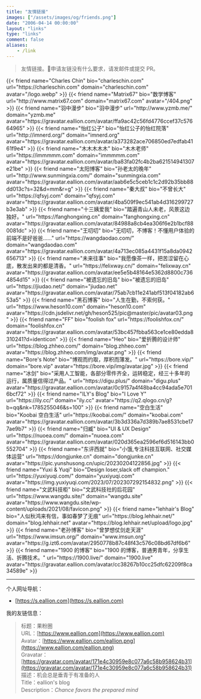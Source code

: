 ```yaml
---
title: "友情链接"
images: ["/assets/images/og/friends.png"]
date: "2006-04-14 00:00:00"
layout: "links"
type: "links"
comment: false
aliases:
    - /link
---
```


<div class="greyQuote">
    <blockquote>
        友情链接。🔗申请友链没有什么要求，请发邮件或提交 PR。
    </blockquote>
</div>

<div class="friends links">
{{< friend name="Charles Chin" bio="charleschin.com" url="https://charleschin.com" domain="charleschin.com" avatar="/logo.webp" >}}
{{< friend name="Matrix67" bio="数学博客" url="http://www.matrix67.com" domain="matrix67.com" avatar="/404.png" >}}
{{< friend name="羽中漫步" bio="羽中漫步" url="http://www.yzmb.me/" domain="yzmb.me" avatar="https://gravatar.eallion.com/avatar/ffa9ac42c56fd4776ccef37c57664965" >}}
{{< friend name="怡红公子" bio="怡红公子的怡红院落" url="http://imnerd.org/" domain="imnerd.org" avatar="https://gravatar.eallion.com/avatar/a373282ace706850ed7edfab4161f9e4" >}}
{{< friend name="木木木木木" bio="木木老师" url="https://immmmm.com" domain="immmmm.com" avatar="https://gravatar.eallion.com/avatar/ba83fa02fc4b2ba621514941307e21be" >}}
{{< friend name="太阳博客" bio="孙老太的晚年" url="http://www.sunmingxia.com/" domain="sunmingxia.com" avatar="https://gravatar.eallion.com/avatar/aab6e5c5ceb1c1c2d92b35bb88dd013c?s=32&d=mm&r=g" >}}
{{< friend name="秦大叔" bio="不曾长大" url="https://qfsyj.com" domain="qfsyj.com" avatar="https://gravatar.eallion.com/avatar/4ba509f9ec541ab4d316299727b3e3ab" >}}
{{< friend name="十三姨爱我" bio="踏遍青山人未老，风景这边独好。" url="https://fanghongxing.cn" domain="fanghongxing.cn" avatar="https://gravatar.eallion.com/avatar/84988a8cb4ea306f6e2b1bcf880081dc" >}}
{{< friend name="王叨叨" bio="无叨叨，不博客！不懂用户体验的前端不是好爸爸……" url="https://wangdaodao.com/" domain="wangdaodao.com" avatar="https://gravatar.eallion.com/avatar/4a713ec085a4431f15a8da0942656713" >}}
{{< friend name="未来往事" bio="我愿像茶一样，把苦涩留在心底，散发出来的都是清香。" url="https://felixway.cn/" domain="felixway.cn" avatar="https://gravatar.eallion.com/avatar/ee5e5b48164e5362d8800c7364854d15" >}}
{{< friend name="被遗忘的旧岛" bio="被遗忘的旧岛" url="https://jiudao.net/" domain="jiudao.net" avatar="https://gravatar.eallion.com/avatar/75ab7cb11e241abf513f04182ab653a5" >}}
{{< friend name="黑石博客" bio="人生在勤，不索何获。" url="https://www.heson10.com" domain="heson10.com" avatar="https://cdn.jsdelivr.net/gh/heson525/pic@master/pic/avatar03.png" >}}
{{< friend name="FF" bio="foolish fox" url="https://foolishfox.cn/" domain="foolishfox.cn" avatar="https://gravatar.eallion.com/avatar/53bc457fbba563ce1ce80edda8310241?d=identicon" >}}
{{< friend name="Heo" bio="爱折腾的设计师" url="https://blog.zhheo.com/" domain="blog.zhheo.com" avatar="https://blog.zhheo.com/img/avatar.png" >}}
{{< friend name="Bore&#39;s Note" bio="博观而约取，厚积而薄发。" url="https://bore.vip/" domain="bore.vip" avatar="https://bore.vip/img/avatar.jpg" >}}
{{< friend name="冰剑" bio="采用人工智能，各部分零件齐全，运转稳定，经三十多年的运行，属质量信得过产品。" url="https://digu.plus/" domain="digu.plus" avatar="https://gravatar.eallion.com/avatar/0c9157a4f48ba4cc94ada5e7016bcf72" >}}
{{< friend name="ILY&#39;s Blog" bio="I Love Y" url="https://ily.cc/" domain="ily.cc" avatar="https://q2.qlogo.cn/g?b=qq&nk=1785255046&s=100" >}}
{{< friend name="空白生活" bio="Koobai 空白生活" url="https://koobai.com/" domain="koobai.com" avatar="https://gravatar.eallion.com/avatar/3b3d336a7d389b7ae8531cbe177ae9b7" >}}
{{< friend name="归臧" bio="UI & UX Design" url="https://nuoea.com/" domain="nuoea.com" avatar="https://gravatar.eallion.com/avatar/020d365ea2596ef6d516143bb0552704" >}}
{{< friend name="东评西就" bio="小饿,专注科技互联网、社交媒体运营" url="https://dongjunke.cn" domain="dongjunke.cn" avatar="https://pic.yunshusong.cn/upic/20230204122856.jpg" >}}
{{< friend name="Yuxi & Yuqi" bio="Design loser,slack off champion." url="https://yuxiyuqi.com/" domain="yuxiyuqi.com" avatar="https://img.yuxiyuqi.com/2023/07/202307292154832.png" >}}
{{< friend name="文武科技柜" bio="文武科技社的后花园" url="https://www.wangdu.site/" domain="wangdu.site" avatar="https://www.wangdu.site/wp-content/uploads/2021/08/favicon.png" >}}
{{< friend name="lehhair&#39;s Blog" bio="人似秋鸿来有信，事如春梦了无痕" url="https://blog.lehhair.net/" domain="blog.lehhair.net" avatar="https://blog.lehhair.net/upload/logo.jpg" >}}
{{< friend name="老孙博客" bio="曾梦想仗剑走天涯" url="https://www.imsun.org/" domain="www.imsun.org" avatar="https://g.izt6.com/avatar/2950778b87c48f43c576c08bd67df6b6" >}}
{{< friend name="1900 的博客" bio="1900 的博客，普通男青年，分享生活、折腾技术。" url="https://1900.live/" domain="1900.live" avatar="https://gravatar.eallion.com/avatar/cc38267b10cc25dfc62209f8ca34589e" >}}
</div>

---

个人网址导航：

- [https://s.eallion.com](https://s.eallion.com)

我的友链信息：

> 标题：果粉圈  
> URL：[https://www.eallion.com](https://www.eallion.com)  
> Avatar：[https://www.eallion.com/eallion.png](https://www.eallion.com/eallion.png)  
> Gravatar：[https://gravatar.com/avatar/171e4c30959e8c077a6c58b958624b31](https://gravatar.com/avatar/171e4c30959e8c077a6c58b958624b31)  
> 描述：机会总是垂青于有准备的人  
> Title：eallion&#39;s blog  
> Description：_Chance favors the prepared mind_
